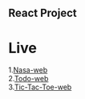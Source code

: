 ## React Project

# Live
1.[Nasa-web](https://nasa-apod-web.netlify.app) </br>
2.[Todo-web](https://react-todo-list-web.netlify.app) </br>
3.[Tic-Tac-Toe-web](https://react-tic-tac-toe-web.netlify.app)
